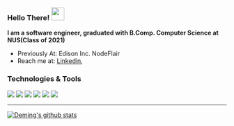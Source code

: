 ### Hello There! <img src="https://raw.githubusercontent.com/MartinHeinz/MartinHeinz/master/wave.gif" width="30px">

**I am a software engineer, graduated with B.Comp. Computer Science at NUS(Class of 2021)**

- Previously At: Edison Inc. NodeFlair
- Reach me at: [Linkedin](https://www.linkedin.com/in/lindeming/), 

### Technologies & Tools
![](https://img.shields.io/badge/Frontend-JavaScript/TypeScript%20|%20React%20|%20Next.js-informational?style=flat&logo=javascript&logoColor=white&color=2bbc8a)
![](https://img.shields.io/badge/Frontend-Tools-Caldav%20|%20Mapbox-informational?style=flat&logo=javascript&logoColor=white&color=2bbc8a)
![](https://img.shields.io/badge/Backend-Node/Express%20|%20Python%20|%20Rails-informational?style=flat&logo=react&logoColor=white&color=2bbc8a)
![](https://img.shields.io/badge/Backend-Tools-Sequelize.js%20|%20PostgreSQL%20|%20Redis-informational?style=flat&logo=postgresql&logoColor=white&color=2bbc8a)
![](https://img.shields.io/badge/Cross-Platform-Flutter%20|%20Electron.js%20|%20React%20Native-informational?style=flat&logo=java&logoColor=white&color=2bbc8a)
![](https://img.shields.io/badge/Devops-Docker%20|%20Azure%20|%20AWS-informational?style=flat&logo=docker&logoColor=white&color=2bbc8a)

<hr />

[![Deming's github stats](https://github-readme-stats.vercel.app/api?username=deming16&line_height=31.5&theme=gruvbox&show_icons=true&count_private=true&include_all_commits=true&hide=contribs,stars)](https://github.com/deming16)

